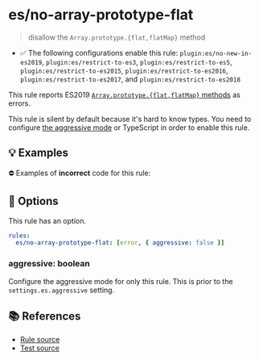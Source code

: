 # es/no-array-prototype-flat
> disallow the `Array.prototype.{flat,flatMap}` method

- ✅ The following configurations enable this rule: `plugin:es/no-new-in-es2019`, `plugin:es/restrict-to-es3`, `plugin:es/restrict-to-es5`, `plugin:es/restrict-to-es2015`, `plugin:es/restrict-to-es2016`, `plugin:es/restrict-to-es2017`, and `plugin:es/restrict-to-es2018`

This rule reports ES2019 [`Array.prototype.{flat,flatMap}` methods](https://github.com/tc39/proposal-flatMap) as errors.

This rule is silent by default because it's hard to know types. You need to configure [the aggressive mode](../#the-aggressive-mode) or TypeScript in order to enable this rule.

## 💡 Examples

⛔ Examples of **incorrect** code for this rule:

<eslint-playground type="bad" code="/*eslint es/no-array-prototype-flat: [error, { aggressive: true }] */
foo.flat(0)
foo.flatMap(e =&gt; [e, 2 * e])
" />

## 🔧 Options

This rule has an option.

```yml
rules:
  es/no-array-prototype-flat: [error, { aggressive: false }]
```

### aggressive: boolean

Configure the aggressive mode for only this rule.
This is prior to the `settings.es.aggressive` setting.

## 📚 References

- [Rule source](https://github.com/mysticatea/eslint-plugin-es/blob/v4.1.0/lib/rules/no-array-prototype-flat.js)
- [Test source](https://github.com/mysticatea/eslint-plugin-es/blob/v4.1.0/tests/lib/rules/no-array-prototype-flat.js)

